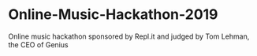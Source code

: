 # Online-Music-Hackathon-2019
Online music hackathon sponsored by Repl.it and judged by Tom Lehman, the CEO of Genius
